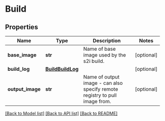 # Build

## Properties
Name | Type | Description | Notes
------------ | ------------- | ------------- | -------------
**base_image** | **str** | Name of base image used by the s2i build.  | [optional] 
**build_log** | [**BuildBuildLog**](BuildBuildLog.md) |  | [optional] 
**output_image** | **str** | Name of output image - can also specify remote registry to pull image from.  | [optional] 

[[Back to Model list]](../README.md#documentation-for-models) [[Back to API list]](../README.md#documentation-for-api-endpoints) [[Back to README]](../README.md)


